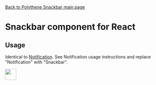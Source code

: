 [Back to Polythene Snackbar main page](../snackbar.md)

# Snackbar component for React


## Usage

Identical to [Notification](notification.md). See Notification usage instructions and replace "Notification" with "Snackbar".

<a href="https://jsfiddle.net/ArthurClemens/4edrmz42/" target="_blank"><img src="https://arthurclemens.github.io/assets/polythene/docs/try-out-green.gif" height="36" /></a>
